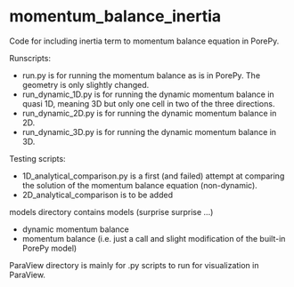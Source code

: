 # momentum_balance_inertia
Code for including inertia term to momentum balance equation in PorePy.

Runscripts:
* run.py is for running the momentum balance as is in PorePy. The geometry is only slightly changed.
* run_dynamic_1D.py is for running the dynamic momentum balance in quasi 1D, meaning 3D but only one cell in two of the three directions.
* run_dynamic_2D.py is for running the dynamic momentum balance in 2D.
* run_dynamic_3D.py is for running the dynamic momentum balance in 3D.

Testing scripts:
* 1D_analytical_comparison.py is a first (and failed) attempt at comparing the solution of the momentum balance equation (non-dynamic).
* 2D_analytical_comparison is to be added

models directory contains models (surprise surprise ...)
* dynamic momentum balance
* momentum balance (i.e. just a call and slight modification of the built-in PorePy model)

ParaView directory is mainly for .py scripts to run for visualization in ParaView.
